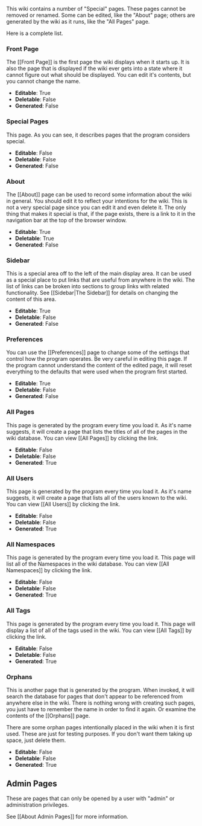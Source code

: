 This wiki contains a number of "Special" pages. These pages cannot be removed or renamed. Some can be edited, like the "About" page; others are generated by the wiki as it runs, like the "All Pages" page.

Here is a complete list.

### Front Page ###

The [[Front Page]] is the first page the wiki displays when it starts up. It is also the page that is displayed if the wiki ever gets into a state where it cannot figure out what should be displayed. You can edit it's contents, but you cannot change the name.

- **Editable**: True  
- **Deletable**: False
- **Generated**: False

### Special Pages ###

This page. As you can see, it describes pages that the program considers special.

- **Editable**: False  
- **Deletable**: False
- **Generated**: False

### About ###

The [[About]] page can be used to record some information about the wiki in general. You should edit it to reflect your intentions for the wiki. This is not a very special page since you can edit it and even delete it. The only thing that makes it special is that, if the page exists, there is a link to it in the navigation bar at the top of the browser window.

- **Editable**: True  
- **Deletable**: True
- **Generated**: False

### Sidebar ###

This is a special area off to the left of the main display area. It can be used as a special place to put links that are useful from anywhere in the wiki. The list of links can be broken into sections to group links with related functionality. See [[Sidebar|The Sidebar]] for details on changing the content of this area.

- **Editable**: True  
- **Deletable**: False
- **Generated**: False

### Preferences ###

You can use the [[Preferences]] page to change some of the settings that control how the program operates. Be very careful in editing this page. If the program cannot understand the content of the edited page, it will reset everything to the defaults that were used when the program first started.

- **Editable**: True  
- **Deletable**: False
- **Generated**: False

### All Pages ###

This page is generated by the program every time you load it. As it's name suggests, it will create a page that lists the titles of all of the pages in the wiki database. You can view [[All Pages]] by clicking the link.

- **Editable**: False  
- **Deletable**: False
- **Generated**: True

### All Users ###

This page is generated by the program every time you load it. As it's name suggests, it will create a page that lists all of the users known to the wiki. You can view [[All Users]] by clicking the link.

- **Editable**: False  
- **Deletable**: False
- **Generated**: True

### All Namespaces ###

This page is generated by the program every time you load it. This page will list all of the Namespaces in the wiki database. You can view [[All Namespaces]] by clicking the link.

- **Editable**: False  
- **Deletable**: False
- **Generated**: True

### All Tags ###

This page is generated by the program every time you load it. This page will display a list of all of the tags used in the wiki. You can view [[All Tags]] by clicking the link.

- **Editable**: False  
- **Deletable**: False
- **Generated**: True

### Orphans ###

This is another page that is generated by the program. When invoked, it will search the database for pages that don't appear to be referenced from anywhere else in the wiki. There is nothing wrong with creating such pages, you just have to remember the name in order to find it again. Or examine the contents of the [[Orphans]] page.

There are some orphan pages intentionally placed in the wiki when it is first used. These are just for testing purposes. If you don't want them taking up space, just delete them.

- **Editable**: False  
- **Deletable**: False
- **Generated**: True

## Admin Pages ##

These are pages that can only be opened by a user with "admin" or administration privileges.

See [[About Admin Pages]] for more information.
